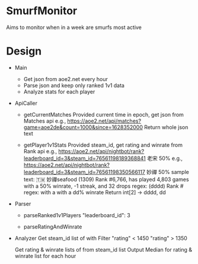 # SmurfMonitor
Aims to monitor when in a week are smurfs most active

# Design
- Main
    - Get json from aoe2.net every hour
    - Parse json and keep only ranked 1v1 data
    - Analyze stats for each player

- ApiCaller
    - getCurrentMatches
        Provided current time in epoch, get json from Matches api
            e.g., https://aoe2.net/api/matches?game=aoe2de&count=1000&since=1628352000
        Return whole json text

    - getPlayer1v1Stats
        Provided steam_id, get rating and winrate from Rank api
            e.g., https://aoe2.net/api/nightbot/rank?leaderboard_id=3&steam_id=76561198189368841        老宋 50%
            e.g., https://aoe2.net/api/nightbot/rank?leaderboard_id=3&steam_id=76561198350566117        妙禪 50%
            sample text: 🇹🇼 妙禪seafood (1309) Rank #6,766, has played 4,803 games with a 50% winrate, -1 streak, and 32 drops
        regex: (dddd) Rank #
        regex: with a with a dd% winrate
        Return int[2] -> dddd, dd

- Parser
    - parseRanked1v1Players
        "leaderboard_id": 3

    - parseRatingAndWinrate
    

- Analyzer
    Get steam_id list of with Filter
        "rating" < 1450
        "rating" > 1350

    Get rating & winrate lists of from steam_id list
    Output Median for rating & winrate list for each hour